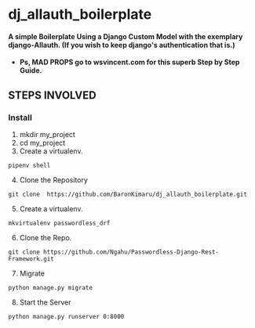 # dj_allauth_boilerplate
#### A simple Boilerplate Using a Django Custom Model with the exemplary django-Allauth. (If you wish to keep django's authentication that is.)
* **Ps, MAD PROPS go to wsvincent.com for this superb Step by Step Guide.**

## STEPS INVOLVED
### Install
1. mkdir my_project
2. cd my_project
3. Create a virtualenv. 
```
pipenv shell
```
4. Clone the Repository
```
git clone  https://github.com/BaronKimaru/dj_allauth_boilerplate.git
```
5. Create a virtualenv. 
```
mkvirtualenv passwordless_drf
```
6. Clone the Repo.
```
git clone https://github.com/Ngahu/Passwordless-Django-Rest-Framework.git
```
7. Migrate 
```
python manage.py migrate
```
8. Start the Server
```
python manage.py runserver 0:8000
```

